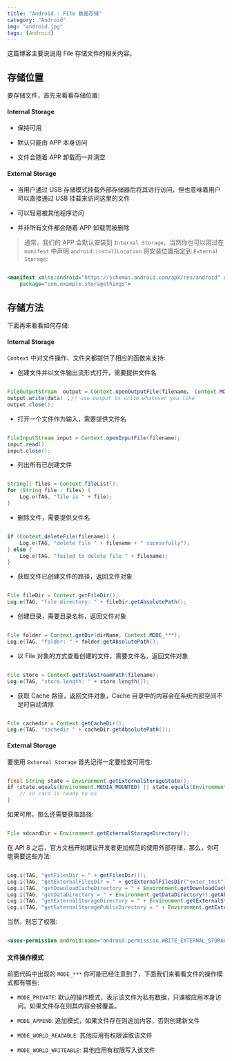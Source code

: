 ```yaml
---
title: "Android : File 数据存储"
category: "Android"
img: "android.jpg"
tags: [Android]
---
```

这篇博客主要说说用 File 存储文件的相关内容。

## 存储位置

要存储文件，首先来看看存储位置:

#### Internal Storage

* 保持可用

* 默认只能由 APP 本身访问

* 文件会随着 APP 卸载而一并清空

####  External Storage

* 当用户通过 USB 存储模式挂载外部存储器后将其进行访问，但也意味着用户可以直接通过 USB 挂载来访问这里的文件

* 可以轻易被其他程序访问

* 并非所有文件都会随着 APP 卸载而被删除

> 通常，我们的 APP 会默认安装到 `Internal Storage`，当然你也可以用过在 `manifest` 中声明 `android:installLocation` 将安装位置指定到 `External Storage`:

```xml

<manifest xmlns:android="https://schemas.android.com/apk/res/android" android:installLocation="preferExternal"
    package="com.example.storagethings">

```


## 存储方法

下面再来看看如何存储:

#### Internal Storage

`Context` 中对文件操作、文件夹都提供了相应的函数来支持:

* 创建文件并以文件输出流形式打开，需要提供文件名

```java

FileOutputStream  output = Context.openOutputFile(filename， Context.MODE_***); 
output.write(data) ；// use output to write whatever you like 
output.close();

```


* 打开一个文件作为输入，需要提供文件名

```java

FileInputStream input = Context.openInputFile(filename); 
input.read(); 
input.close();

```


* 列出所有已创建文件

```java

String[] files = Context.fileList(); 
for (String file : files) { 
	Log.e(TAG, "file is " + file); 
}

```


* 删除文件，需要提供文件名

```java

if (Context.deleteFile(filename)) { 
	Log.e(TAG, "delete file " + filename + " sucessfully"); 
} else { 
	Log.e(TAG, "failed to delete file " + filename); 
}

```


* 获取文件已创建文件的路径，返回文件对象

```java

File fileDir = Context.getFileDir(); 
Log.e(TAG, "file directory: " + fileDir.getAbsolutePath();

```


* 创建目录，需要目录名称，返回文件对象

```java

File folder = Context.getDir(dirName, Context.MODE_***); 
Log.e(TAG, "folder: " + folder.getAbsolutePath();

```


* 以 File 对象的方式查看创建的文件，需要文件名，返回文件对象

```java

File store = Context.getFileStreamPath(filename); 
Log.e(TAG, "store.length: " + store.length());

```


* 获取 Cache 路径，返回文件对象，Cache 目录中的内容会在系统内部空间不足时自动清除

```java

File cachedir = Context.getCacheDir(); 
Log.e(TAG, "cachedir " + cacheDir.getAbsolutePath());

```


####  External Storage

要使用 `External Storage` 首先记得一定要检查可用性:

```java

final String state = Environment.getExternalStorageState(); 
if (state.equals(Environment.MEDIA_MOUNTED) || state.equals(Environment.MEDIA_READ_ONLY)) {
	// sd card is ready to us 
}

```


如果可用，那么还需要获取路径:

```java

File sdcardDir = Environment.getExternalStorageDirectory();

```


在 API 8 之后，官方文档开始建议开发者更加规范的使用外部存储，那么，你可能需要这些方法:

```java

Log.i(TAG, "getFilesDir = " + getFilesDir()); 
Log.i(TAG, "getExternalFilesDir = " + getExternalFilesDir("exter_test").getAbsolutePath()); 
Log.i(TAG, "getDownloadCacheDirectory = " + Environment.getDownloadCacheDirectory().getAbsolutePath()); 
Log.i(TAG, "getDataDirectory = " + Environment.getDataDirectory().getAbsolutePath()); 
Log.i(TAG, "getExternalStorageDirectory = " + Environment.getExternalStorageDirectory().getAbsolutePath()); 
Log.i(TAG, "getExternalStoragePublicDirectory = " + Environment.getExternalStoragePublicDirectory("pub_test"));

```


当然，别忘了权限:

```xml

<uses-permission android:name="android.permission.WRITE_EXTERNAL_STORAGE"/>

```


#### 文件操作模式

前面代码中出现的 `MODE_***` 你可能已经注意到了，下面我们来看看文件的操作模式都有哪些:

* `MODE_PRIVATE`: 默认的操作模式，表示该文件为私有数据，只课被应用本身访问。如果文件存在则其内容会被覆盖。

* `MODE_APPEND`: 追加模式，如果文件存在则追加内容，否则创建新文件

* `MODE_WORLD_READABLE`: 其他应用有权限读取该文件

* `MODE_WORLD_WRITEABLE`: 其他应用有权限写入该文件







